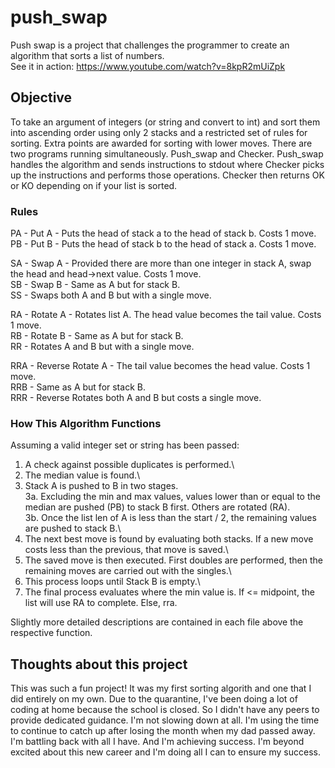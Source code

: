 # push_swap

Push swap is a project that challenges the programmer to create an algorithm that sorts a list of numbers.\
See it in action: https://www.youtube.com/watch?v=8kpR2mUiZpk

## Objective

To take an argument of integers (or string and convert to int) and sort them into ascending order using only 2 stacks and a restricted set of rules for sorting. Extra points are awarded for sorting with lower moves. There are two programs running simultaneously. Push_swap and Checker. Push_swap handles the algorithm and sends instructions to stdout where Checker picks up the instructions and performs those operations. Checker then returns OK or KO depending on if your list is sorted.

### Rules

PA - Put A - Puts the head of stack a to the head of stack b. Costs 1 move.\
PB - Put B - Puts the head of stack b to the head of stack a. Costs 1 move.

SA - Swap A - Provided there are more than one integer in stack A, swap the head and head->next value. Costs 1 move.\
SB - Swap B - Same as A but for stack B.\
SS - Swaps both A and B but with a single move.

RA - Rotate A - Rotates list A. The head value becomes the tail value. Costs 1 move.\
RB - Rotate B - Same as A but for stack B.\
RR - Rotates A and B but with a single move.

RRA - Reverse Rotate A - The tail value becomes the head value. Costs 1 move.\
RRB - Same as A but for stack B.\
RRR - Reverse Rotates both A and B but costs a single move.

### How This Algorithm Functions

Assuming a valid integer set or string has been passed:

1.  A check against possible duplicates is performed.\
2.  The median value is found.\
3.  Stack A is pushed to B in two stages.\
  3a. Excluding the min and max values, values lower than or equal to the median are pushed (PB) to stack B first. Others are rotated (RA).\
  3b. Once the list len of A is less than the start / 2, the remaining values are pushed to stack B.\  
4.  The next best move is found by evaluating both stacks. If a new move costs less than the previous, that move is saved.\
5.  The saved move is then executed. First doubles are performed, then the remaining moves are carried out with the singles.\
6.  This process loops until Stack B is empty.\
7.  The final process evaluates where the min value is. If <= midpoint, the list will use RA to complete. Else, rra.

Slightly more detailed descriptions are contained in each file above the respective function.

## Thoughts about this project

This was such a fun project! It was my first sorting algorith and one that I did entirely on my own. Due to the quarantine,
I've been doing a lot of coding at home because the school is closed. So I didn't have any peers to provide dedicated guidance. I'm not slowing down at all. I'm using the time to continue to catch up after losing the month when my dad passed away. I'm battling back with all I have. And I'm achieving success. I'm beyond excited about this new career and I'm doing all I can to ensure my success.
